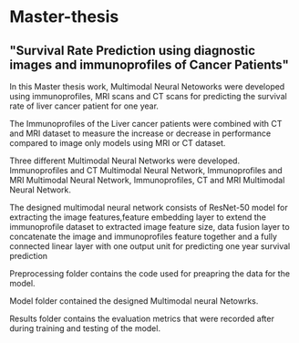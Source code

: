 # Master-thesis
## "Survival Rate Prediction using diagnostic images and immunoprofiles of Cancer Patients"

In this Master thesis work,  Multimodal Neural Netoworks were developed using immunoprofiles, MRI scans and CT scans for predicting the survival rate of liver cancer patient for one year.

The Immunoprofiles of the Liver cancer patients were combined with CT and MRI dataset to measure the increase or decrease in performance compared to image only models using MRI or CT dataset.

Three different Multimodal Neural Networks were developed. Immunoprofiles and CT Multimodal Neural Network, Immunoprofiles and MRI Multimodal Neural Network, Immunoprofiles, CT and MRI Multimodal Neural Network.

The designed multimodal neural network consists of ResNet-50 model for extracting the image features,feature embedding layer to extend the immunoprofile dataset to extracted image feature size, data fusion layer to concatenate the image and immunoprofiles feature together and a fully connected linear layer with one output unit for predicting one year survival prediction

Preprocessing folder contains the code used for preapring the data for the model.

Model folder contained the designed Multimodal neural Netowrks.

Results folder contains the evaluation metrics that were recorded after during training and testing of the model.
